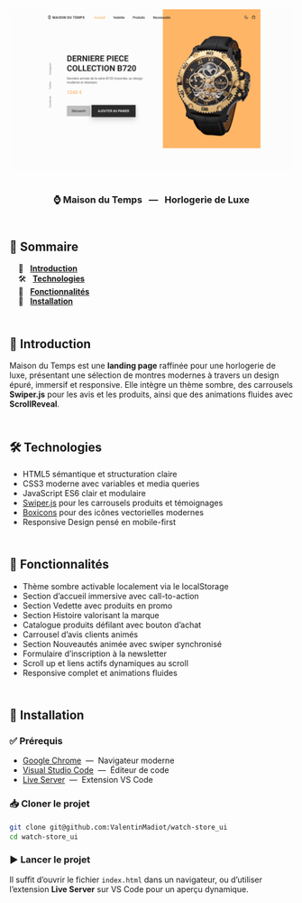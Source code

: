 <div align="center">  
    <a href="https://watch-store-vm.netlify.app/" target="_blank">  
      <img src=".docs/preview.png" alt="Aperçu du projet">  
    </a>
    </br>  
    </br>  
  <h3 align="center">⌚ Maison du Temps &nbsp; — &nbsp; Horlogerie de Luxe</h3>  
</div>

## <br /> 📌 Sommaire

&nbsp;&nbsp;&nbsp; 🎨 &nbsp; [**Introduction**](#introduction)<br />
&nbsp;&nbsp;&nbsp; 🛠️ &nbsp; [**Technologies**](#technologies)<br />
&nbsp;&nbsp;&nbsp; 🎯 &nbsp; [**Fonctionnalités**](#fonctionnalités)<br />
&nbsp;&nbsp;&nbsp; 🚀 &nbsp; [**Installation**](#installation)<br />

## <br /> <a name="introduction">🎨 Introduction</a>

Maison du Temps est une **landing page** raffinée pour une horlogerie de luxe, présentant une sélection de montres modernes à travers un design épuré, immersif et responsive. Elle intègre un thème sombre, des carrousels **Swiper.js** pour les avis et les produits, ainsi que des animations fluides avec **ScrollReveal**.

## <br /> <a name="technologies">🛠️ Technologies</a>

- HTML5 sémantique et structuration claire
- CSS3 moderne avec variables et media queries
- JavaScript ES6 clair et modulaire
- [Swiper.js](https://swiperjs.com/) pour les carrousels produits et témoignages
- [Boxicons](https://boxicons.com/) pour des icônes vectorielles modernes
- Responsive Design pensé en mobile-first

## <br /> <a name="fonctionnalités">🎯 Fonctionnalités</a>

- Thème sombre activable localement via le localStorage
- Section d’accueil immersive avec call-to-action
- Section Vedette avec produits en promo
- Section Histoire valorisant la marque
- Catalogue produits défilant avec bouton d’achat
- Carrousel d’avis clients animés
- Section Nouveautés animée avec swiper synchronisé
- Formulaire d’inscription à la newsletter
- Scroll up et liens actifs dynamiques au scroll
- Responsive complet et animations fluides

## <br /> <a name="installation">🚀 Installation</a>

### ✅ Prérequis

- [Google Chrome](https://www.google.com/) &nbsp;—&nbsp; Navigateur moderne
- [Visual Studio Code](https://code.visualstudio.com/) &nbsp;—&nbsp; Éditeur de code
- [Live Server](https://marketplace.visualstudio.com/items?itemName=ritwickdey.LiveServer) &nbsp;—&nbsp; Extension VS Code

### 📥 Cloner le projet

```bash
git clone git@github.com:ValentinMadiot/watch-store_ui
cd watch-store_ui
```

### ▶️ Lancer le projet

Il suffit d’ouvrir le fichier `index.html` dans un navigateur, ou d’utiliser l’extension **Live Server** sur VS Code pour un aperçu dynamique.
